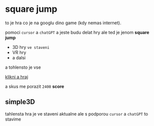 square jump
===========



to je hra co je na googlu dino game (kdy nemas internet).

pomoci  `cursor`  a  `chatGPT` a jeste budu delat hry ale ted je jenom **square jump**

  * 3D hry `ve staveni`
  * VR hry
  * a dalsi

a tohlensto je vse

[klikni a hraj](ttps://html-preview.github.io/?url=https://github.com/schovanek0104-hash/game/blob/main/index.html)

a skus me porazit `2400`  **score**

simple3D
--------
tahlensta hra je ve staveni aktualne ale s podporou `cursor`  a `chatGPT` to stavime